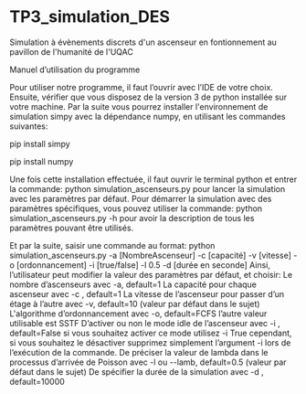 # TP3_simulation_DES
Simulation à évènements discrets d'un ascenseur en fontionnement au pavillon de l'humanité de l'UQAC

Manuel d’utilisation du programme

Pour utiliser notre programme, il faut l’ouvrir avec l’IDE de votre choix. 
Ensuite, vérifier que vous disposez de la version 3 de python installée sur votre machine. 
Par la suite vous pourrez installer l'environnement de simulation simpy avec la dépendance numpy, en utilisant les commandes suivantes:

pip install simpy

pip install numpy


Une fois cette installation effectuée, il faut ouvrir le terminal python et entrer la commande:
python simulation_ascenseurs.py  pour lancer la simulation avec les paramètres par défaut.
Pour démarrer la simulation avec des paramètres spécifiques, vous pouvez utiliser la commande: 
python simulation_ascenseurs.py -h pour avoir la description de tous les paramètres pouvant être utilisés.


Et par la suite, saisir une commande au format: python simulation_ascenseurs.py -a [NombreAscenseur] -c [capacité] -v [vitesse] -o [ordonnancement] -i [true/false] -l 0.5 -d [durée en seconde]
Ainsi, l’utilisateur peut modifier la valeur des paramètres par défaut, et choisir:
Le nombre d’ascenseurs avec -a, default=1
La capacité pour chaque ascenseur avec -c , default=1
La vitesse de l’ascenseur pour passer d’un étage à l’autre avec -v, default=10 (valeur par défaut dans le sujet)
L'algorithme d’ordonnancement avec -o, default=FCFS l’autre valeur utilisable est SSTF
D’activer ou non le mode idle de l’ascenseur avec -i , default=False si vous souhaitez activer ce mode utilisez -i True cependant, si vous souhaitez le désactiver supprimez simplement l’argument -i lors de l’exécution de la commande.
De préciser la valeur de lambda dans le processus d’arrivée de Poisson avec -l ou --lamb, default=0.5 (valeur par défaut dans le sujet) 
De spécifier la durée de la simulation avec -d , default=10000
 



